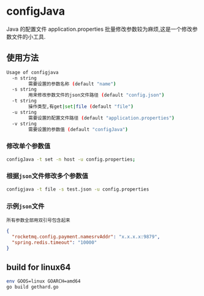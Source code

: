 # configJava
Java 的配置文件 application.properties 批量修改参数较为麻烦,这是一个修改参数文件的小工具.

## 使用方法
```bash
Usage of configjava
  -n string
        需要设置的参数名称 (default "name")
  -s string
        用来修改参数文件的json文件路径 (default "config.json")
  -t string
        操作类型,有get|set|file (default "file")
  -u string
        需要设置的配置文件路径 (default "application.properties")
  -v string
        需要设置的参数值 (default "configJava")
```
### 修改单个参数值
```bash
configJava -t set -n host -u config.properties;
```

### 根据`json`文件修改多个参数值
```bash
configjava -t file -s test.json -u config.properties  
```

### 示例`json`文件
`所有参数全部用双引号包含起来`
```json
{
  "rocketmq.config.payment.namesrvAddr": "x.x.x.x:9879",
  "spring.redis.timeout": "10000"
}
```

## build for linux64
```bash
env GOOS=linux GOARCH=amd64 
go build gethard.go
```
